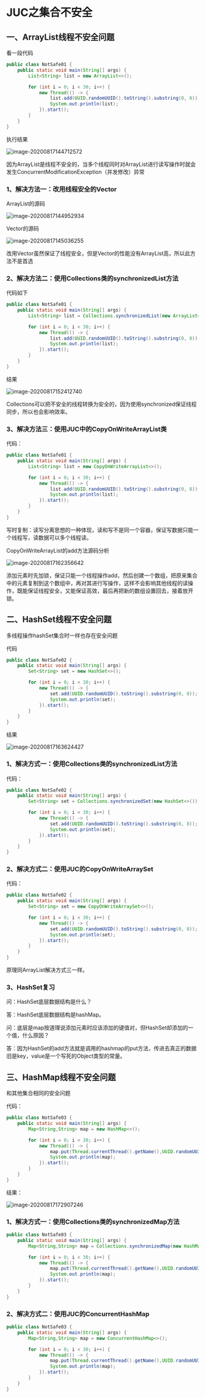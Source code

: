 # JUC之集合不安全

## 一、ArrayList线程不安全问题

看一段代码

```Java
public class NotSafe01 {
    public static void main(String[] args) {
        List<String> list = new ArrayList<>();

        for (int i = 0; i < 30; i++) {
            new Thread(() -> {
                list.add(UUID.randomUUID().toString().substring(0, 8));
                System.out.println(list);
            }).start();
        }
    }
}
```

执行结果

![image-20200817144712572](http://picture.youyouluming.cn/image-20200817144712572.png)

因为ArrayList是线程不安全的，当多个线程同时对ArrayList进行读写操作时就会发生ConcurrentModificationException（并发修改）异常



### 1、解决方法一：改用线程安全的Vector

ArrayList的源码

![image-20200817144952934](http://picture.youyouluming.cn/image-20200817144952934.png)

Vector的源码

![image-20200817145036255](http://picture.youyouluming.cn/image-20200817145036255.png)

改用Vector虽然保证了线程安全，但是Vector的性能没有ArrayList高，所以此方法不是首选

### 2、解决方法二：使用Collections类的synchronizedList方法

代码如下

```Java
public class NotSafe01 {
    public static void main(String[] args) {
        List<String> list = Collections.synchronizedList(new ArrayList<>());

        for (int i = 0; i < 30; i++) {
            new Thread(() -> {
                list.add(UUID.randomUUID().toString().substring(0, 8));
                System.out.println(list);
            }).start();
        }
    }
}
```

结果

![image-20200817152412740](http://picture.youyouluming.cn/image-20200817152412740.png)

Collections可以把不安全的线程转换为安全的，因为使用synchronized保证线程同步，所以也会影响效率。

### 3、解决方法三：使用JUC中的CopyOnWriteArrayList类

代码：

```Java
public class NotSafe01 {
    public static void main(String[] args) {
        List<String> list = new CopyOnWriteArrayList<>();

        for (int i = 0; i < 30; i++) {
            new Thread(() -> {
                list.add(UUID.randomUUID().toString().substring(0, 8));
                System.out.println(list);
            }).start();
        }
    }
}
```

写时复制：读写分离思想的一种体现，读和写不是同一个容器，保证写数据只能一个线程写，读数据可以多个线程读。

CopyOnWriteArrayList的add方法源码分析

![image-20200817162356642](http://picture.youyouluming.cn/image-20200817162356642.png)

添加元素时先加锁，保证只能一个线程操作add，然后创建一个数组，把原来集合中的元素复制到这个数组中，再对其进行写操作，这样不会影响其他线程的读操作，既能保证线程安全，又能保证高效，最后再把新的数组设置回去，接着放开锁。

## 二、HashSet线程不安全问题

多线程操作hashSet集合时一样也存在安全问题

代码

```Java
public class NotSafe02 {
    public static void main(String[] args) {
        Set<String> set = new HashSet<>();

        for (int i = 0; i < 30; i++) {
            new Thread(() -> {
                set.add(UUID.randomUUID().toString().substring(0, 8));
                System.out.println(set);
            }).start();
        }
    }
}
```

结果

![image-20200817163624427](http://picture.youyouluming.cn/image-20200817163624427.png)



### 1、解决方式一：使用Collections类的synchronizedList方法

代码：

```Java
public class NotSafe02 {
    public static void main(String[] args) {
        Set<String> set = Collections.synchronizedSet(new HashSet<>());

        for (int i = 0; i < 30; i++) {
            new Thread(() -> {
                set.add(UUID.randomUUID().toString().substring(0, 8));
                System.out.println(set);
            }).start();
        }
    }
}
```

### 2、解决方式二：使用JUC的CopyOnWriteArraySet

代码：

```Java
public class NotSafe02 {
    public static void main(String[] args) {
        Set<String> set = new CopyOnWriteArraySet<>();

        for (int i = 0; i < 30; i++) {
            new Thread(() -> {
                set.add(UUID.randomUUID().toString().substring(0, 8));
                System.out.println(set);
            }).start();
        }
    }
}
```

原理同ArrayList解决方式三一样。



### 3、HashSet复习

问：HashSet底层数据结构是什么？

答：HashSet底层数据结构是hashMap。

问：底层是map按道理说添加元素时应该添加的键值对，但HashSet却添加的一个值，什么原因？

答：因为HashSet的add方法就是调用的hashmap的put方法，传进去真正的数据旧是key，value是一个写死的Object类型的常量。



## 三、HashMap线程不安全问题

和其他集合相同的安全问题

代码：

```Java
public class NotSafe03 {
    public static void main(String[] args) {
        Map<String,String> map = new HashMap<>();

        for (int i = 0; i < 30; i++) {
            new Thread(() -> {
                map.put(Thread.currentThread().getName(),UUID.randomUUID().toString().substring(0, 8));
                System.out.println(map);
            }).start();
        }
    }
}
```

结果：

![image-20200817172907246](http://picture.youyouluming.cn/image-20200817172907246.png)

### 1、解决方式一：使用Collections类的synchronizedMap方法

```java
public class NotSafe03 {
    public static void main(String[] args) {
        Map<String,String> map = Collections.synchronizedMap(new HashMap<>());

        for (int i = 0; i < 30; i++) {
            new Thread(() -> {
                map.put(Thread.currentThread().getName(),UUID.randomUUID().toString().substring(0, 8));
                System.out.println(map);
            }).start();
        }
    }
}
```

### 2、解决方式二：使用JUC的ConcurrentHashMap

```java 
public class NotSafe03 {
    public static void main(String[] args) {
        Map<String,String> map = new ConcurrentHashMap<>();

        for (int i = 0; i < 30; i++) {
            new Thread(() -> {
                map.put(Thread.currentThread().getName(),UUID.randomUUID().toString().substring(0, 8));
                System.out.println(map);
            }).start();
        }
    }
}
```



